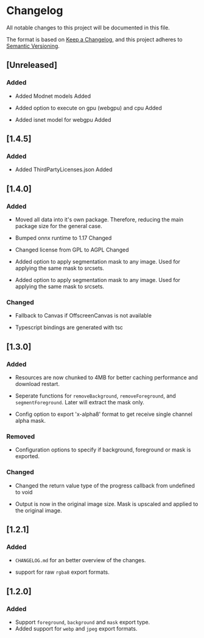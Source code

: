 # Changelog

All notable changes to this project will be documented in this file.

The format is based on [Keep a Changelog](https://keepachangelog.com/en/1.0.0/), and this project adheres to [Semantic Versioning](https://semver.org/spec/v2.0.0.html).

## [Unreleased]

### Added

- Added Modnet models Added

- Added option to execute on gpu (webgpu) and cpu Added

- Added isnet model for webgpu Added

## [1.4.5]

### Added

- Added ThirdPartyLicenses.json Added

## [1.4.0]

### Added

- Moved all data into it's own package. Therefore, reducing the main package size for the general case.

- Bumped onnx runtime to 1.17 Changed

- Changed license from GPL to AGPL Changed

- Added option to apply segmentation mask to any image. Used for applying the same mask to srcsets.

- Added option to apply segmentation mask to any image. Used for applying the same mask to srcsets.

### Changed

- Fallback to Canvas if OffscreenCanvas is not available

- Typescript bindings are generated with tsc

## [1.3.0]

### Added

- Resources are now chunked to 4MB for better caching performance and download restart.

- Seperate functions for `removeBackground`, `removeForeground`, and `segmentForeground`. Later will extract the mask only.

- Config option to export 'x-alpha8' format to get receive single channel alpha mask.

### Removed

- Configuration options to specify if background, foreground or mask is exported.

### Changed

- Changed the return value type of the progress callback from undefined to void

- Output is now in the original image size. Mask is upscaled and applied to the original image.

## [1.2.1]

### Added

- `CHANGELOG.md` for an better overview of the changes.

- support for raw `rgba8` export formats.

## [1.2.0]

### Added

- Support `foreground`, `background` and `mask` export type.
- Added support for `webp` and `jpeg` export formats.
